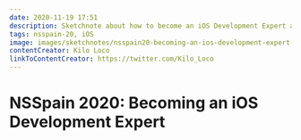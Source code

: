 ```yaml
---
date: 2020-11-19 17:51
description: Sketchnote about how to become an iOS Development Expert at NSSpain 2020
tags: nsspain-20, iOS
image: images/sketchnotes/nsspain20-becoming-an-ios-development-expert-small.jpg
contentCreator: Kilo Loco
linkToContentCreator: https://twitter.com/Kilo_Loco
---
```


# NSSpain 2020: Becoming an iOS Development Expert
